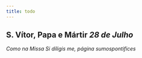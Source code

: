 ```yaml
---
title: todo
---
```

<h2 class="text-center">S. Vítor, Papa e Mártir <em>28 de Julho</em></h2>

<em>Como na Missa Si díligis me, página sumospontifices</em>